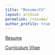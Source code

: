 ```yaml
---
title: "Resume/CV"
layout: archive
permalink: /resume/
author_profile: true
---
```



[Resume](https://drewjohnston13.github.io/Resume.pdf)


[Curriculum Vitae](https://drewjohnston13.github.io/Resume.pdf)
